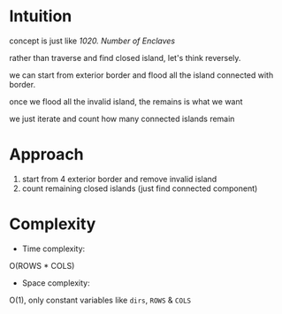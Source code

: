 # Intuition

concept is just like *1020. Number of Enclaves*

rather than traverse and find closed island, let's think reversely.

we can start from exterior border and flood all the island connected with border.

once we flood all the invalid island, the remains is what we want

we just iterate and count how many connected islands remain

# Approach

1. start from 4 exterior border and remove invalid island
2. count remaining closed islands (just find connected component)

# Complexity
- Time complexity:

O(ROWS * COLS)

- Space complexity:

O(1), only constant variables like `dirs`, `ROWS` & `COLS`